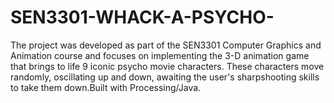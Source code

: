 # SEN3301-WHACK-A-PSYCHO-
The project was developed as part of the SEN3301 Computer Graphics and Animation course and focuses on implementing the 3-D animation game that brings to life 9 iconic psycho movie characters. These characters move randomly, oscillating up and down, awaiting the user's sharpshooting skills to take them down.Built with Processing/Java.

